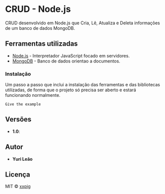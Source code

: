# CRUD - Node.js
CRUD desenvolvido em Node.js que Cria, Lê, Atualiza e Deleta informações de um banco de dados MongoDB. 


## Ferramentas utilizadas
* [Node.js](https://nodejs.org/en/) - Interpretador JavaScript focado em servidores.
* [MongoDB](https://www.mongodb.com/) - Banco de dados orientao a documentos.

### Instalação
Um passo a passo que inclui a instalação das ferramentas e das bibliotecas utilizadas, de forma que o projeto só precisa ser aberto e estará funcionando normalmente.

```
Give the example
```
## Versões
* **1.0**: 

## Autor

* **Yuri Leão**

## Licença
MIT © [xxpig](https://github.com/xxpig)
